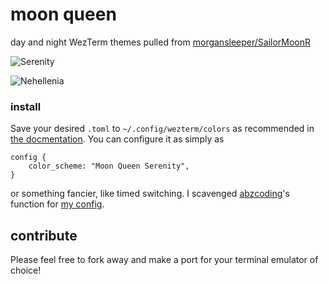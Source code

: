 # moon queen

day and night WezTerm themes pulled from [morgansleeper/SailorMoonR](https://github.com/morgansleeper/SailorMoonR)

![Serenity](https://github.com/sailorfe/moon-queen/blob/main/assets/serenity.png)

![Nehellenia](https://github.com/sailorfe/moon-queen/blob/main/assets/nehellenia.png)

### install

Save your desired `.toml` to `~/.config/wezterm/colors` as recommended in [the
docmentation](https://wezfurlong.org/wezterm/config/appearance.html#defining-a-color-scheme-in-a-separate-file).
You can configure it as simply as 

```
config {
    color_scheme: "Moon Queen Serenity",
}
```
or something fancier, like timed switching. I scavenged [abzcoding](https://github.com/abzcoding/wezterm/blob/main/wezterm.lua)'s
function for [my config](https://github.com/sailorfe/dotfiles/blob/main/wezterm.lua).

## contribute

Please feel free to fork away and make a port for your terminal emulator of
choice!
